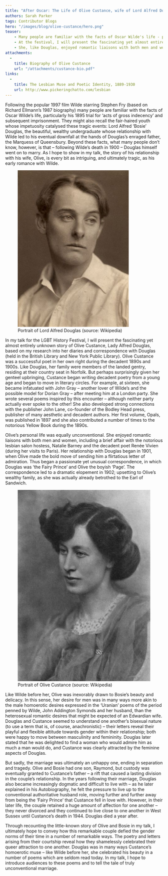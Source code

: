 ```yaml
---
title: "After Oscar: The Life of Olive Custance, wife of Lord Alfred Douglas"
authors: Sarah Parker
tags: Contributor Blogs
hero: "/images/blog/olive-custance/hero.png"
teaser: 
    - Many people are familiar with the facts of Oscar Wilde's life - particularly his doomed relationship with Lord Alfred ‘Bosie’ Douglas which eventually led to Wilde’s imprisonment. What many people don't know is that Douglas later went on to marry. 
    - At the festival, I will present the fascinating yet almost entirely unknown story of Olive Custance (Lady Alfred Douglas) based on my research into her unpublished diaries and correspondence with Douglas. Olive Custance was a successful poet in her own right during the decadent 1890s. 
    - She, like Douglas, enjoyed romantic liaisons with both men and women. Her correspondence with Douglas began in 1901, culminating in a dramatic elopement. But the marriage was ultimately an unhappy one, ending in separation and tragedy. Through telling the story of Olive and Bosie, I hope to convey how this remarkable couple redefined the norms of gender and sexuality of their time.
attachments:
  -
    title: Biography of Olive Custance
    url: "/attachments/custance-bio.pdf"
links:
  -
    title: The Lesbian Muse and Poetic Identity, 1889-1930
    url: http://www.pickeringchatto.com/lesbian
---
```


Following the popular 1997 film Wilde starring Stephen Fry (based on Richard Ellmann’s 1987 biography) many people are familiar with the facts of Oscar Wilde’s life, particularly his 1895 trial for ‘acts of gross indecency’ and subsequent imprisonment. They might also recall the fair-haired youth whose impetuosity catalysed these tragic events: Lord Alfred ‘Bosie’ Douglas, the beautiful, wealthy undergraduate whose relationship with Wilde led to his eventual downfall at the hands of Douglas’s enraged father, the Marquess of Queensbury. Beyond these facts, what many people don’t know, however, is that – following Wilde’s death in 1900 – Douglas himself went on to marry. As I hope to show in my talk, the story of his relationship with his wife, Olive, is every bit as intriguing, and ultimately tragic, as his early romance with Wilde. 

<figure>
    <img src="/images/blog/olive-custance/alfred-douglas.jpg" alt="Portrait of Lord Alfred Douglas (source: Wikipedia)">
    <figcaption>Portrait of Lord Alfred Douglas (source: Wikipedia)</figcaption>
</figure>

In my talk for the LGBT History Festival, I will present the fascinating yet almost entirely unknown story of Olive Custance, Lady Alfred Douglas, based on my research into her diaries and correspondence with Douglas (held in the British Library and New York Public Library). Olive Custance was a successful poet in her own right during the decadent 1890s and 1900s. Like Douglas, her family were members of the landed gentry, residing at their country seat in Norfolk. But perhaps surprisingly given her genteel upbringing, Custance began writing decadent poetry from a young age and began to move in literary circles. For example, at sixteen, she became infatuated with John Gray – another lover of Wilde’s and the possible model for Dorian Gray – after meeting him at a London party. She wrote several poems inspired by this encounter – although neither party actually ever spoke to the other! She also developed strong connections with the publisher John Lane, co-founder of the Bodley Head press, publisher of many aesthetic and decadent authors. Her first volume, Opals, was published in 1897 and she also contributed a number of times to the notorious Yellow Book during the 1890s. 

Olive’s personal life was equally unconventional. She enjoyed romantic liaisons with both men and women, including a brief affair with the notorious lesbian salon hostess, Natalie Barney and the decadent poet Renée Vivien (during her visits to Paris). Her relationship with Douglas began in 1901, when Olive made the bold move of sending him a flirtatious letter of admiration. Thus began a passionate yet unusual correspondence, in which Douglas was ‘the Fairy Prince’ and Olive the boyish ‘Page’. The correspondence led to a dramatic elopement in 1902; upsetting to Olive’s wealthy family, as she was actually already betrothed to the Earl of Sandwich. 

<figure>
    <img src="/images/blog/olive-custance/olive-custance.jpg" alt="Portrait of Olive Custance (source: Wikipedia)">
    <figcaption>Portrait of Olive Custance (source: Wikipedia)</figcaption>
</figure>

Like Wilde before her, Olive was inexorably drawn to Bosie’s beauty and delicacy. In this sense, her desire for men was in many ways more akin to the male homoerotic desires expressed in the ‘Uranian’ poems of the period penned by Wilde, John Addington Symonds and her husband, than the heterosexual romantic desires that might be expected of an Edwardian wife. Douglas and Custance seemed to understand one another’s bisexual nature (to use a term that is, of course, anachronistic) – their letters reveal their playful and flexible attitude towards gender within their relationship; both were happy to move between masculinity and femininity. Douglas later stated that he was delighted to find a woman who would admire him as much a man would do, and Custance was clearly attracted by the feminine aspects of Douglas.

But sadly, the marriage was ultimately an unhappy one, ending in separation and tragedy. Olive and Bosie had one son, Raymond, but custody was eventually granted to Custance’s father – a rift that caused a lasting division in the couple’s relationship. In the years following their marriage, Douglas also became increasingly dogmatic and difficult to live with – as he later explained in his Autobiography, he felt the pressure to live up to the conventional authoritative husband role, moving further and further away from being the ‘Fairy Prince’ that Custance fell in love with. However, in their later life, the couple retained a huge amount of affection for one another – they never divorced and they continued to live close to one another in West Sussex until Custance’s death in 1944. Douglas died a year after.

Through recounting the little-known story of Olive and Bosie in my talk, I ultimately hope to convey how this remarkable couple defied the gender norms of their time in a number of remarkable ways. The poetry and letters arising from their courtship reveal how they shamelessly celebrated their queer attraction to one another. Douglas was in many ways Custance’s homoerotic muse – like Wilde before her, she celebrated his beauty in a number of poems which are seldom read today. In my talk, I hope to introduce audiences to these poems and to tell the tale of truly unconventional marriage.